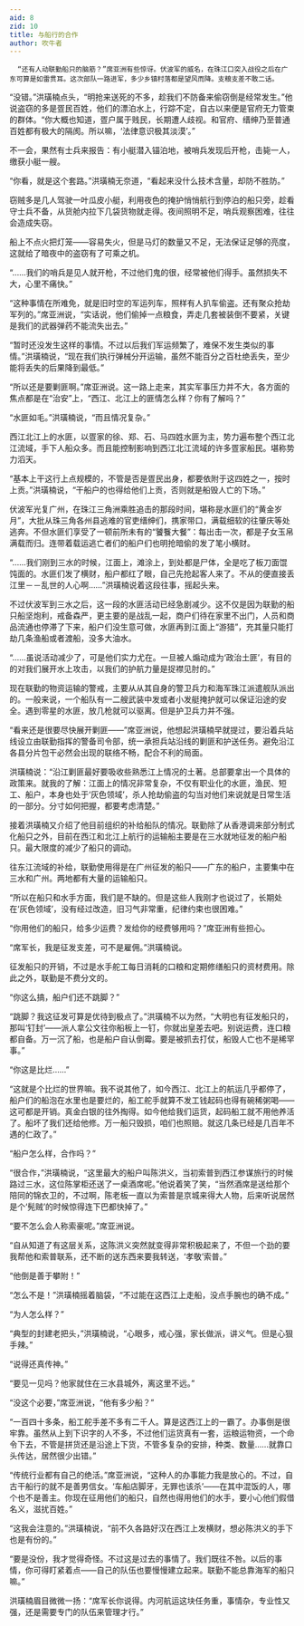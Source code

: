 ```yaml
---
aid: 8
zid: 10
title: 与船行的合作
author: 吹牛者
---
```


      “还有人动联勤船只的脑筋？”席亚洲有些惊讶。伏波军的威名，在珠江口突入战役之后在广东可算是如雷贯耳。这次部队一路进军，多少乡镇村落都是望风而降。支粮支差不敢二话。

“没错。”洪璜楠点头，“明抢来送死的不多，趁我们不防备来偷窃倒是经常发生。”他说盗窃的多是疍民百姓，他们的漂泊水上，行踪不定，自古以来便是官府无力管束的群体。“你大概也知道，疍户属于贱民，长期遭人歧视。和官府、缙绅乃至普通百姓都有极大的隔阂。所以嘛，‘法律意识极其淡漠’。”

不一会，果然有士兵来报告：有小艇潜入锚泊地，被哨兵发现后开枪，击毙一人，缴获小艇一艘。

“你看，就是这个套路。”洪璜楠无奈道，“看起来没什么技术含量，却防不胜防。”

窃贼多是几人驾驶一叶瓜皮小艇，利用夜色的掩护悄悄航行到停泊的船只旁，趁看守士兵不备，从货舱内拉下几袋货物就走得。夜间照明不足，哨兵观察困难，往往会造成失窃。

船上不点火把灯笼――容易失火，但是马灯的数量又不足，无法保证足够的亮度，这就给了暗夜中的盗窃有了可乘之机。

“……我们的哨兵是见人就开枪，不过他们鬼的很，经常被他们得手。虽然损失不大，心里不痛快。”

“这种事情在所难免，就是旧时空的军运列车，照样有人扒车偷盗。还有聚众抢劫军列的。”席亚洲说，“实话说，他们偷掉一点粮食，弄走几套被装倒不要紧，关键是我们的武器弹药不能流失出去。”

“暂时还没发生这样的事情。不过以后我们军运频繁了，难保不发生类似的事情。”洪璜楠说，“现在我们执行弹械分开运输，虽然不能百分之百杜绝丢失，至少能将丢失的后果降到最低。”

“所以还是要剿匪啊。”席亚洲说。这一路上走来，其实军事压力并不大，各方面的焦点都是在“治安”上，“西江、北江上的匪情怎么样？你有了解吗？”

“水匪如毛。”洪璜楠说，“而且情况复杂。”

西江北江上的水匪，以疍家的徐、郑、石、马四姓水匪为主，势力遍布整个西江北江流域，手下人船众多。而且能控制影响到西江北江流域的许多疍家船民。堪称势力滔天。

“基本上干这行上点规模的，不管是否是疍民出身，都要依附于这四姓之一，按时上贡。”洪璜楠说，“干船户的也得给他们上贡，否则就是船毁人亡的下场。”

伏波军光复广州，在珠江三角洲乘胜追击的那段时间，堪称是水匪们的“黄金岁月”，大批从珠三角各州县逃难的官吏缙绅们，携家带口，满载细软的往肇庆等处逃奔。不但水匪们享受了一顿前所未有的“饕餮大餐”：每出击一次，都是子女玉帛满载而归。连带着载运逃亡者们的船户们也明抢暗偷的发了笔小横财。

“……我们刚到三水的时候，江面上，滩涂上，到处都是尸体，全是吃了板刀面馄饨面的。水匪们发了横财，船户都红了眼，自己先抢起客人来了。不从的便直接丢江里－－乱世的人心啊……”洪璜楠说着这段往事，摇起头来。

不过伏波军到三水之后，这一段的水匪活动已经急剧减少。这不仅是因为联勤的船只船坚炮利，戒备森严，更主要的是战乱一起，商户们待在家里不出门，人员和商品流通也停滞了下来，船户们没生意可做，水匪再到江面上“游猎”，充其量只能打劫几条渔船或者渡船，没多大油水。

“……虽说活动减少了，可是他们实力尤在。一旦被人煽动成为‘政治土匪’，有目的的对我们展开水上攻击，以我们的护航力量是捉襟见肘的。”

现在联勤的物资运输的警戒，主要从从其自身的警卫兵力和海军珠江派遣舰队派出的。一般来说，一个船队有一二艘武装中发或者小发艇掩护就可以保证沿途的安全。遇到零星的水匪，放几枪就可以驱离。但是护卫兵力并不强。

“看来还是很要尽快展开剿匪――”席亚洲说，他想起洪璜楠早就提过，要沿着兵站线设立由联勤指挥的警备司令部，统一承担兵站沿线的剿匪和护送任务。避免沿江各县分片包干必然会出现的联络不畅，配合不利的局面。

洪璜楠说：“沿江剿匪最好要吸收些熟悉江上情况的土著。总部要拿出一个具体的政策来。就我的了解：江面上的情况非常复杂，不仅有职业化的水匪，渔民、短工、船户，本身也处于‘灰色领域’，杀人抢劫偷盗的勾当对他们来说就是日常生活的一部分。分寸如何把握，都要考虑清楚。”

接着洪璜楠又介绍了他目前组织的补给船队的情况。联勤除了从香港调来部分制式化船只之外，目前在西江和北江上航行的运输船主要是在三水就地征发的船户船只。最大限度的减少了船只的调动。

往东江流域的补给，联勤使用得是在广州征发的船只――广东的船户，主要集中在三水和广州。两地都有大量的运输船只。

“所以在船只和水手方面，我们是不缺的。但是这些人我刚才也说过了，长期处在‘灰色领域’，没有经过改造，旧习气非常重，纪律约束也很困难。”

“你用他们的船只，给多少运费？发给你的经费够用吗？”席亚洲有些担心。

“席军长，我是征发支差，可不是雇佣。”洪璜楠说。

征发船只的开销，不过是水手舵工每日消耗的口粮和定期修缮船只的资材费用。除此之外，联勤是不费分文的。

“你这么搞，船户们还不跳脚？”

“跳脚？我这征发可算是优待到极点了。”洪璜楠不以为然，“大明也有征发船只的，那叫‘钉封’――派人拿公文往你船板上一钉，你就出皇差去吧。别说运费，连口粮都自备。万一沉了船，也是船户自认倒霉。要是被抓去打仗，船毁人亡也不是稀罕事。”

“你这是比烂……”

“这就是个比烂的世界嘛。我不说其他了，如今西江、北江上的航运几乎都停了，船户们的船泡在水里也是要烂的，船工舵手就算不发工钱起码也得有碗稀粥喝――这可都是开销。真金白银的往外掏得。如今他给我们运货，起码船工就不用他养活了。船坏了我们还给他修。万一船只毁损，咱们也照赔。就这几条已经是几百年不遇的仁政了。”

“船户怎么样，合作吗？”

“很合作，”洪璜楠说，“这里最大的船户叫陈洪义，当初索普到西江参谋旅行的时候路过三水，这位陈掌柜还送了一桌酒席呢。”他说着笑了笑，“当然酒席是送给那个陪同的锦衣卫的，不过啊，陈老板一直以为索普是京城来得大人物，后来听说居然是个‘髡贼’的时候惊得连下巴都快掉了。”

“要不怎么会人称索豪呢。”席亚洲说。

“自从知道了有这层关系，这陈洪义突然就变得非常积极起来了，不但一个劲的要我帮他和索普联系，还不断的送东西来要我转送，‘孝敬’索普。”

“他倒是善于攀附！”

“怎么不是！”洪璜楠摇着脑袋，“不过能在这西江上走船，没点手腕也的确不成。”

“为人怎么样？”

“典型的封建老把头，”洪璜楠说，“心眼多，戒心强，家长做派，讲义气。但是心狠手辣。”

“说得还真传神。”

“要见一见吗？他家就住在三水县城外，离这里不远。”

“没这个必要，”席亚洲说，“他有多少船？”

“一百四十多条，船工舵手差不多有二千人。算是这西江上的一霸了。办事倒是很牢靠。虽然从上到下识字的人不多，不过他们运货真有一套，运粮运物资，一个命令下去，不管是拼货还是沿途上下货，不管多复杂的安排，种类、数量……就靠口头传达，居然很少出错。”

“传统行业都有自己的绝活。”席亚洲说，“这种人的办事能力我是放心的。不过，自古干船行的就不是善男信女。‘车船店脚牙，无罪也该杀’――在其中混饭的人，哪个也不是善主。你现在征用他们的船只，自然也得用他们的水手，要小心他们假借名义，滋扰百姓。”

“这我会注意的。”洪璜楠说，“前不久各路好汉在西江上发横财，想必陈洪义的手下也是有份的。”

“要是没份，我才觉得奇怪。不过这是过去的事情了。我们既往不咎。以后的事情，你可得盯紧着点――自己的队伍也要慢慢建立起来。联勤不能总靠海军的船只嘛。”

洪璜楠眉目微微一扬：“席军长你说得。内河航运这块任务重，事情杂，专业性又强，还是需要专门的队伍来管理才行。”
